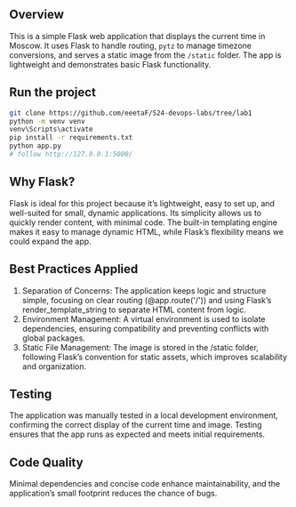 ## Overview

This is a simple Flask web application that displays the current time in Moscow. It uses Flask to handle routing, `pytz` to manage timezone conversions, and serves a static image from the `/static` folder. The app is lightweight and demonstrates basic Flask functionality.

## Run the project
```bash
git clone https://github.com/eeetaF/S24-devops-labs/tree/lab1
python -m venv venv
venv\Scripts\activate
pip install -r requirements.txt
python app.py
# follow http://127.0.0.1:5000/
```

## Why Flask?
Flask is ideal for this project because it’s lightweight, easy to set up, and well-suited for small, dynamic applications. Its simplicity allows us to quickly render content, with minimal code. The built-in templating engine makes it easy to manage dynamic HTML, while Flask’s flexibility means we could expand the app.

## Best Practices Applied
1. Separation of Concerns: The application keeps logic and structure simple, focusing on clear routing (@app.route('/')) and using Flask’s render_template_string to separate HTML content from logic.
2. Environment Management: A virtual environment is used to isolate dependencies, ensuring compatibility and preventing conflicts with global packages.
3. Static File Management: The image is stored in the /static folder, following Flask’s convention for static assets, which improves scalability and organization.

## Testing
The application was manually tested in a local development environment, confirming the correct display of the current time and image. Testing ensures that the app runs as expected and meets initial requirements.

## Code Quality
Minimal dependencies and concise code enhance maintainability, and the application’s small footprint reduces the chance of bugs.